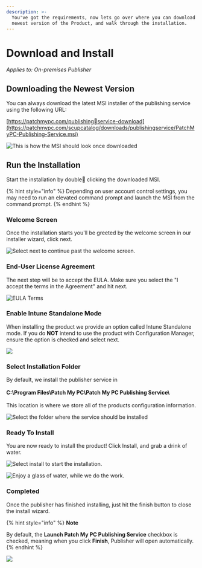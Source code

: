 ```yaml
---
description: >-
  You've got the requirements, now lets go over where you can download the
  newest version of the Product, and walk through the installation.
---
```


# Download and Install

_Applies to: On-premises Publisher_

## Downloading the Newest Version

You can always download the latest MSI installer of the publishing service using the following URL:&#x20;

[https://patchmypc.com/publishingservice-download](https://patchmypc.com/scupcatalog/downloads/publishingservice/PatchMyPC-Publishing-Service.msi)

![This is how the MSI should look once downloaded](<../../.gitbook/assets/image (1152).png>)

## Run the Installation

Start the installation by double clicking the downloaded MSI.&#x20;

{% hint style="info" %}
Depending on user account control settings, you may need to run an elevated command prompt and launch the MSI from the command prompt.
{% endhint %}

### Welcome Screen

Once the installation starts you'll be greeted by the welcome screen in our installer wizard, click next.

![Select next to continue past the welcome screen.](<../../.gitbook/assets/image (1077).png>)

### End-User License Agreement

The next step will be to accept the EULA. Make sure you select the "I accept the terms in the Agreement" and hit next.

![EULA Terms](<../../.gitbook/assets/image (1253).png>)

### Enable Intune Standalone Mode

When installing the product we provide an option called Intune Standalone mode. If you do **NOT** intend to use the product with Configuration Manager, ensure the option is checked and select next.

![](<../../.gitbook/assets/image (1089).png>)

### Select Installation Folder

By default, we install the publisher service in \
\
**C:\Program Files\Patch My PC\Patch My PC Publishing Service\\**\
\
This location is where we store all of the products configuration information.&#x20;

![Select the folder where the service should be installed](<../../.gitbook/assets/image (1066).png>)

### Ready To Install

You are now ready to install the product! Click Install, and grab a drink of water.

![Select install to start the installation.](<../../.gitbook/assets/image (1174).png>)

![Enjoy a glass of water, while we do the work.](<../../.gitbook/assets/image (1217).png>)

### Completed

Once the publisher has finished installing, just hit the finish button to close the install wizard.&#x20;

{% hint style="info" %}
**Note**

By default, the **Launch Patch My PC Publishing Service** checkbox is checked, meaning when you click **Finish**, Publisher will open automatically.
{% endhint %}

![](<../../.gitbook/assets/image (1198).png>)
